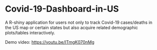 # Covid-19-Dashboard-in-US
A R-shiny application for users not only to track Covid-19 cases/deaths in the US map or certain states but also acquire related demographic plots/tables interactively.

Demo video: https://youtu.be/ITmgK070nMg
